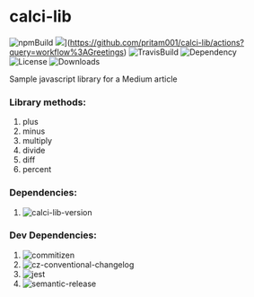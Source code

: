 # calci-lib
![npmBuild](https://img.shields.io/npm/v/calci-lib?label=Release%20&style=plastic)
![](https://github.com/mxpv/podsync/workflows/CI/badge.svg)](https://github.com/pritam001/calci-lib/actions?query=workflow%3AGreetings)
![TravisBuild](https://img.shields.io/travis/com/pritam001/calci-lib?label=Travis%20Build&style=plastic)
![Dependency](https://img.shields.io/librariesio/release/npm/calci-lib?label=Dependency&style=plastic)\
![License](https://img.shields.io/npm/l/calci-lib?style=plastic&label=License)
![Downloads](https://img.shields.io/npm/dm/calci-lib?label=Downloads&style=plastic)

Sample javascript library for a Medium article


### Library methods:
1. plus
2. minus
3. multiply
4. divide
5. diff
6. percent

### Dependencies:

1. ![calci-lib-version](https://img.shields.io/npm/dependency-version/calci-lib/calc-percent)

### Dev Dependencies:

1. ![commitizen](https://img.shields.io/npm/dependency-version/calci-lib/dev/commitizen)
2. ![cz-conventional-changelog](https://img.shields.io/npm/dependency-version/calci-lib/dev/cz-conventional-changelog)
3. ![jest](https://img.shields.io/npm/dependency-version/calci-lib/dev/jest)
4. ![semantic-release](https://img.shields.io/npm/dependency-version/calci-lib/dev/semantic-release)



